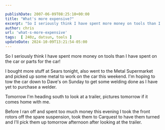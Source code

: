 ```yaml
---

publishDate: 2007-06-09T08:25:10+00:00
title: "What's more expensive?"
excerpt: "So I seriously think I have spent more money on tools than I have spent on the car or parts for the car!"
author: chris
url: 'what-s-more-expensive'
tags:  [ 240z, datsun, tools ] 
updateDate: 2024-10-09T13:21:54-05:00
---
```


So I seriously think I have spent more money on tools than I have spent on the car or parts for the car!

I bought more stuff at Sears tonight, also went to the Metal Supermarket and picked up some metal to work on the car this weekend. I'm hoping to tow the car down to Dave's on Sunday to get some welding done as I have yet to purchase a welder.

Tomorrow I'm heading south to look at a trailer, pictures tomorrow if it comes home with me.

Before I ran off and spent too much money this evening I took the front rotors off the spare suspension, took them to Carquest to have them turned and I'll pick them up tomorrow afternoon after looking at the trailer.
